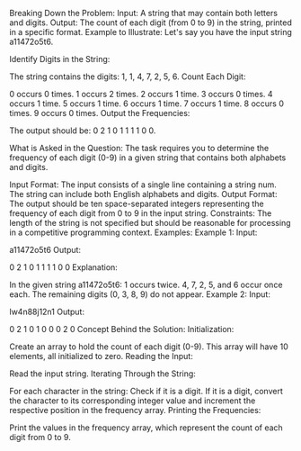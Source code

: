Breaking Down the Problem:
Input: A string that may contain both letters and digits.
Output: The count of each digit (from 0 to 9) in the string, printed in a specific format.
Example to Illustrate:
Let's say you have the input string a11472o5t6.

Identify Digits in the String:

The string contains the digits: 1, 1, 4, 7, 2, 5, 6.
Count Each Digit:

0 occurs 0 times.
1 occurs 2 times.
2 occurs 1 time.
3 occurs 0 times.
4 occurs 1 time.
5 occurs 1 time.
6 occurs 1 time.
7 occurs 1 time.
8 occurs 0 times.
9 occurs 0 times.
Output the Frequencies:

The output should be: 0 2 1 0 1 1 1 1 0 0.

What is Asked in the Question:
The task requires you to determine the frequency of each digit (0-9) in a given string that contains both alphabets and digits.

Input Format:
The input consists of a single line containing a string num.
The string can include both English alphabets and digits.
Output Format:
The output should be ten space-separated integers representing the frequency of each digit from 0 to 9 in the input string.
Constraints:
The length of the string is not specified but should be reasonable for processing in a competitive programming context.
Examples:
Example 1:
Input:

a11472o5t6
Output:

0 2 1 0 1 1 1 1 0 0
Explanation:

In the given string a11472o5t6:
1 occurs twice.
4, 7, 2, 5, and 6 occur once each.
The remaining digits (0, 3, 8, 9) do not appear.
Example 2:
Input:

lw4n88j12n1
Output:

0 2 1 0 1 0 0 0 2 0
Concept Behind the Solution:
Initialization:

Create an array to hold the count of each digit (0-9). This array will have 10 elements, all initialized to zero.
Reading the Input:

Read the input string.
Iterating Through the String:

For each character in the string:
Check if it is a digit.
If it is a digit, convert the character to its corresponding integer value and increment the respective position in the frequency array.
Printing the Frequencies:

Print the values in the frequency array, which represent the count of each digit from 0 to 9.
